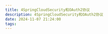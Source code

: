 ```yaml
---
title: 4SpringCloudSecurity和OAuth2协议
description: 4SpringCloudSecurity和OAuth2协议
date: 2024-11-07 21:24:00
tags:
---
```


